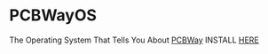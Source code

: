 # PCBWayOS
The Operating System That Tells You About [PCBWay](pcbway.com)
INSTALL [HERE](https://sites.google.com/view/pcbwayos/home)
